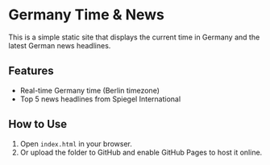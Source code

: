 # Germany Time & News
This is a simple static site that displays the current time in Germany and the latest German news headlines.

## Features
- Real-time Germany time (Berlin timezone)
- Top 5 news headlines from Spiegel International

## How to Use
1. Open `index.html` in your browser.
2. Or upload the folder to GitHub and enable GitHub Pages to host it online.
